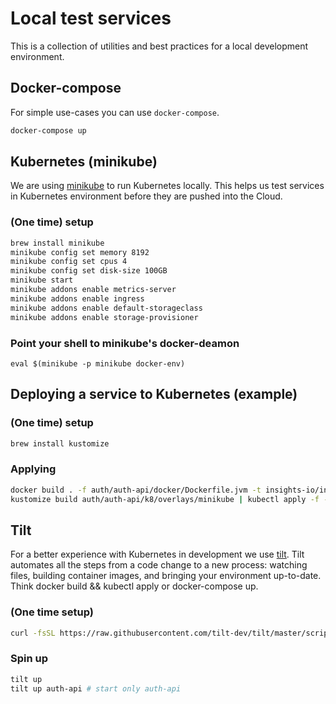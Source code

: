 # Local test services

This is a collection of utilities and best practices for a local development environment.

## Docker-compose

For simple use-cases you can use `docker-compose`.

```sh
docker-compose up
```

## Kubernetes (minikube)

We are using [minikube](https://minikube.sigs.k8s.io/) to run Kubernetes locally.
This helps us test services in Kubernetes environment before they are pushed into the Cloud.

### (One time) setup

```sh
brew install minikube
minikube config set memory 8192
minikube config set cpus 4
minikube config set disk-size 100GB
minikube start
minikube addons enable metrics-server
minikube addons enable ingress
minikube addons enable default-storageclass
minikube addons enable storage-provisioner
```

### Point your shell to minikube's docker-deamon

```shell script
eval $(minikube -p minikube docker-env)
```

## Deploying a service to Kubernetes (example)

### (One time) setup

```sh
brew install kustomize
```

### Applying

```sh
docker build . -f auth/auth-api/docker/Dockerfile.jvm -t insights-io/insight/auth-api
kustomize build auth/auth-api/k8/overlays/minikube | kubectl apply -f -
```

## Tilt

For a better experience with Kubernetes in development we use [tilt](https://github.com/tilt-dev/tilt).
Tilt automates all the steps from a code change to a new process: watching files, building container images, and bringing your environment up-to-date.
Think docker build && kubectl apply or docker-compose up.

### (One time setup)

```sh
curl -fsSL https://raw.githubusercontent.com/tilt-dev/tilt/master/scripts/install.sh | bash
```

### Spin up

```sh
tilt up
tilt up auth-api # start only auth-api
```
